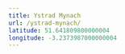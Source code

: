 ```yaml
---
title: Ystrad Mynach
url: /ystrad-mynach/
latitude: 51.641809800000004
longitude: -3.2373987000000004
---
```


